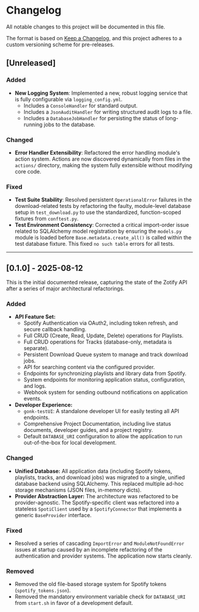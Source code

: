 # Changelog

All notable changes to this project will be documented in this file.

The format is based on [Keep a Changelog](https://keepachangelog.com/en/1.0.0/),
and this project adheres to a custom versioning scheme for pre-releases.

## [Unreleased]

### Added
- **New Logging System**: Implemented a new, robust logging service that is fully configurable via `logging_config.yml`.
  - Includes a `ConsoleHandler` for standard output.
  - Includes a `JsonAuditHandler` for writing structured audit logs to a file.
  - Includes a `DatabaseJobHandler` for persisting the status of long-running jobs to the database.

### Changed
- **Error Handler Extensibility**: Refactored the error handling module's action system. Actions are now discovered dynamically from files in the `actions/` directory, making the system fully extensible without modifying core code.

### Fixed
- **Test Suite Stability**: Resolved persistent `OperationalError` failures in the download-related tests by refactoring the faulty, module-level database setup in `test_download.py` to use the standardized, function-scoped fixtures from `conftest.py`.
- **Test Environment Consistency**: Corrected a critical import-order issue related to SQLAlchemy model registration by ensuring the `models.py` module is loaded before `Base.metadata.create_all()` is called within the test database fixture. This fixed `no such table` errors for all tests.

---
## [0.1.0] - 2025-08-12

This is the initial documented release, capturing the state of the Zotify API after a series of major architectural refactorings.

### Added

-   **API Feature Set:**
    -   Spotify Authentication via OAuth2, including token refresh, and secure callback handling.
    -   Full CRUD (Create, Read, Update, Delete) operations for Playlists.
    -   Full CRUD operations for Tracks (database-only, metadata is separate).
    -   Persistent Download Queue system to manage and track download jobs.
    -   API for searching content via the configured provider.
    -   Endpoints for synchronizing playlists and library data from Spotify.
    -   System endpoints for monitoring application status, configuration, and logs.
    -   Webhook system for sending outbound notifications on application events.
-   **Developer Experience:**
    -   `gonk-testUI`: A standalone developer UI for easily testing all API endpoints.
    -   Comprehensive Project Documentation, including live status documents, developer guides, and a project registry.
    -   Default `DATABASE_URI` configuration to allow the application to run out-of-the-box for local development.

### Changed

-   **Unified Database:** All application data (including Spotify tokens, playlists, tracks, and download jobs) was migrated to a single, unified database backend using SQLAlchemy. This replaced multiple ad-hoc storage mechanisms (JSON files, in-memory dicts).
-   **Provider Abstraction Layer:** The architecture was refactored to be provider-agnostic. The Spotify-specific client was refactored into a stateless `SpotiClient` used by a `SpotifyConnector` that implements a generic `BaseProvider` interface.

### Fixed

-   Resolved a series of cascading `ImportError` and `ModuleNotFoundError` issues at startup caused by an incomplete refactoring of the authentication and provider systems. The application now starts cleanly.

### Removed

-   Removed the old file-based storage system for Spotify tokens (`spotify_tokens.json`).
-   Removed the mandatory environment variable check for `DATABASE_URI` from `start.sh` in favor of a development default.
